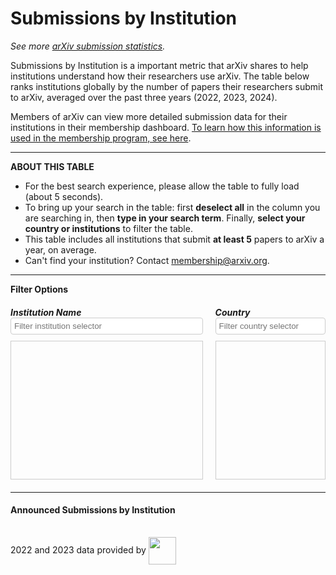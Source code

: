 <meta charset="UTF-8">
<!--
<script type='text/javascript' src="https://code.jquery.com/jquery-3.7.1.js"></script>  
<script type='text/javascript' src="https://cdn.datatables.net/2.1.2/js/dataTables.js"></script>  
<link href="https://cdn.datatables.net/2.1.2/css/dataTables.dataTables.css" rel="stylesheet" type="text/css">  
-->
<script type='text/javascript' src="https://code.jquery.com/jquery-3.7.1.js"></script>  
<script type='text/javascript' src="https://cdn.datatables.net/2.3.2/js/dataTables.min.js"></script>  
<link href="https://cdn.datatables.net/2.3.2/css/dataTables.dataTables.css" rel="stylesheet" type="text/css">  

# Submissions by Institution

_See more [arXiv submission statistics](https://arxiv.org/stats/main)._

Submissions by Institution is a important metric that arXiv shares to help institutions understand how their researchers use arXiv. The table below ranks institutions globally by the number of papers their researchers submit to arXiv, averaged over the past three years (2022, 2023, 2024).

Members of arXiv can view more detailed submission data for their institutions in their membership dashboard. [To learn how this information is used in the membership program, see here](../../about/membership.md).

---
**ABOUT THIS TABLE**

  - For the best search experience, please allow the table to fully load (about 5 seconds).
  - To bring up your search in the table: first <strong>deselect all</strong> in the column you are searching in, then <strong>type in your search term</strong>. Finally, <strong>select your country or institutions</strong> to filter the table.
  - This table includes all institutions that submit <strong>at least 5</strong> papers to arXiv a year, on average.
  - Can't find your institution? Contact [membership@arxiv.org](mailto:membership.arxiv.org).
    
---


<style>

    .filters-wrapper {
        display: flex;
        justify-content: space-between;
        margin-bottom: 20px;
        width: 100%;
    }

    .filter-item {
        box-sizing: border-box;
    }

    .filter-item:first-child {
        width: calc(65% - 20px);
    }

    .filter-item:last-child {
        width: 35%;
    }

.filters-container {
    height: 200px;
    overflow-y: auto;
    border: 1px solid #ccc;
    padding: 10px;
    font-size: .9em;
}

    #institution_rank_wrapper {
        width: 100%;
    }

    .dataTables_wrapper {
        width: 100%;
    }

    .dataTables_filter {
        width: 30%;
        float: right;
    }

    table.dataTable {
        width: 100% !important;
        font-size: .9em; 
    }

    table.dataTable thead th {
        white-space: nowrap;
    }

    #institution-filter br,
    #country-filter br {
        display: none;
    }

    #institution-filter label,
    #country-filter label {
        display: flex;
        align-items: flex-start;
        margin-bottom: 5px;
        line-height: 1.2;
    }

    #institution-filter input[type="checkbox"],
    #country-filter input[type="checkbox"] {
        margin-right: 5px;
        margin-top: 2px;
    }

    #institution-filter label span,
    #country-filter label span {
        display: inline-block;
        padding-left: 20px;
        text-indent: -20px;
    }

    .filter-item input[type="text"] {
        width: 100%;
        padding: 5px;
        margin-bottom: 10px;
        border: 1px solid #ccc;
        border-radius: 4px;
        box-sizing: border-box;
    }
</style>


<h4 style="margin: 0;">Filter Options</h4>
<div class="filters-wrapper">    
    <div class="filter-item">
        <h5 style="margin-bottom: 0px;">Institution Name</h5>
        <input type="text" id="institution-search" placeholder="Filter institution selector">
        <div class="filters-container" id="institution-filter-container">
            <div id="institution-filter"></div>
        </div>
    </div>
    <div class="filter-item">
        <h5 style="margin-bottom: 0px;">Country</h5>
        <input type="text" id="country-search" placeholder="Filter country selector">
        <div class="filters-container" id="country-filter-container">
            <div id="country-filter"></div>
        </div>
    </div>
</div>
<p>
</p>

<hr style="margin: 1em 0;"> 

<div id="institution_rank_wrapper">
    <h4>Announced Submissions by Institution</h4>
    <table id="institution_rank" class="display compact"></table>
</div>


<script type='text/javascript' src="https://storage.googleapis.com/info-arxiv-org-stats/institution_submissions_2024_top.js"></script>

<script type='text/javascript'>
    let institutions = [];
let countries = [];

let selectedInstitutions = [];
let selectedCountries = [];

// console.log(dataSet)
dataSet.forEach(entry => {
	const institution = entry[1];
	const country = entry[3];
	institutions.push(institution);
	countries.push(country);
});

// console.log(institutions)
// console.log(countries)


jQuery.fn.dataTable.ext.type.order['ignore-punct-pre'] = function(data) {
  // Remove leading punctuation and whitespace
  return data.replace(/^[\p{P}\p{S}\s]+/u, '').toLowerCase();
};


//function reorderFilter(list) {
//	return [...new Set(list)].sort();
//}
function reorderFilter(list) {
    return [...new Set(list)].sort((a, b) => {
        const stripPunctuation = str => str.replace(/^[^\w\s]+/, '').toLowerCase();
        return stripPunctuation(a).localeCompare(stripPunctuation(b));
    });
}


institutions = reorderFilter(institutions)
countries = reorderFilter(countries)

function createFilterOptions(containerId, items, selectedItems) {
	const container = document.getElementById(containerId);

	if (!container) {
		console.error(`Container with ID '${containerId}' not found`);
		return;
	}
	const selectAllLabel = document.createElement('label');
	selectAllLabel.htmlFor = `${containerId}-select-all`;

	const selectAllCheckbox = document.createElement('input');
	selectAllCheckbox.type = 'checkbox';
	selectAllCheckbox.id = `${containerId}-select-all`;
	selectAllCheckbox.value = 'select-all';
	selectAllCheckbox.checked = true;

	selectAllLabel.appendChild(selectAllCheckbox);
	selectAllLabel.appendChild(document.createTextNode('Select/Deselect All'));

	container.appendChild(selectAllLabel);
	container.appendChild(document.createElement('br'));

	selectAllCheckbox.addEventListener('change', function() {
		const checkboxes = container.querySelectorAll(`input[type=checkbox]:not(#${containerId}-select-all)`);
		checkboxes.forEach(checkbox => {
			checkbox.checked = this.checked;
			const itemIndex = selectedItems.indexOf(checkbox.value);
			if (this.checked && itemIndex === -1) {
				selectedItems.push(checkbox.value);
			} else if (!this.checked && itemIndex > -1) {
				selectedItems.splice(itemIndex, 1);
			}
		});
		updateTable();
	});

	items.forEach((item,index) => {
		const label = document.createElement('label');
		label.htmlFor=`${containerId}-checkbox-${index}`;

		const checkbox = document.createElement('input');
		checkbox.type = 'checkbox';
		checkbox.id = `${containerId}-checkbox-${index}`;
		checkbox.value = item;
		checkbox.checked = true;

		selectedItems.push(item);

		label.appendChild(checkbox);
		label.appendChild(document.createTextNode(item));

		container.appendChild(label);
		container.appendChild(document.createElement('br'));
	});

	updateTable(); 

	container.addEventListener('change', (event) => {
		if (event.target.type === 'checkbox') {
			if (event.target.checked) {
				selectedItems.push(event.target.value);
			} else {
				const index = selectedItems.indexOf(event.target.value);
				if (index > -1) {
					selectedItems.splice(index, 1);
				}
			}
			const allChecked = Array.from(container.querySelectorAll(`input[type=checkbox]:not(#${containerId}-select-all)`)).every(cb => cb.checked);
			selectAllCheckbox.checked = allChecked;
			updateTable();
		}
	});
}

const escapeRegex = str => str.replace(/[.*+?^${}()|[\]\\]/g, '\\$&');

function updateTable() {
	var institutionRegex = new RegExp(
        `^(?:${selectedInstitutions.map(escapeRegex).join('|')})$`,
        'u' // unicode aware
    );
    // This does not work with dashes:
    // var institutionRegex = new RegExp(
    //     `^(?:${selectedInstitutions.map(name => $.fn.dataTable.util.escapeRegex(name)).join('|')})$`,
    //     'u' // unicode aware
    // );
    //console.log(institutionRegex);
    //console.log(institutionRegex.test("CNRS Ingénierie")); // true
	var countryRegex = `^(${selectedCountries.join('|')})$`;
	table.column(1).search(institutionRegex.source, true, false);
	table.column(3).search(countryRegex, true, false);
	table.draw();
}

let table;

$(document).ready(function () {
    // Initialize data table
    table = $('#institution_rank').DataTable({
        data: dataSet, // This should be an array of arrays or array of objects
        columns: [
            { title: 'Rank' },
            { title: 'Org Name' },
            { title: 'ROR.org' },
            { title: 'Org Country' },
            { title: 'Avg Papers' }
        ],
        columnDefs: [{ type: 'string-utf8', targets: 1 }],
        pageLength: 25
    });

    // Filter institutions
	$("#institution-search").on("keyup", function () {
        const value = $(this).val().toLowerCase();
        $("#institution-filter label").filter(function() {
            $(this).toggle($(this).text().toLowerCase().indexOf(value) > -1);
        });
    });

    // Filter country
	$("#country-search").on("keyup", function () {
		const value = $(this).val().toLowerCase();
		$("#country-filter label").filter(function () {
			$(this).toggle($(this).text().toLowerCase().indexOf(value) > -1);
		});
	});

    createFilterOptions('institution-filter',institutions,selectedInstitutions);
    createFilterOptions('country-filter',countries,selectedCountries);
});

</script>


2022 and 2023 data provided by
<img width="44" style="vertical-align:middle" src='https://arxiv.org/scopus.png'/>
